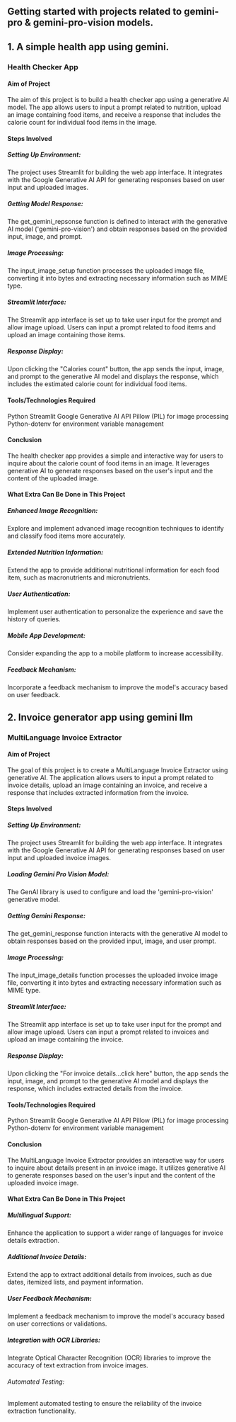 ## Getting started with projects related to gemini-pro & gemini-pro-vision models.

## 1. A simple health app using gemini.

### Health Checker App

#### Aim of Project
The aim of this project is to build a health checker app using a generative AI model. The app allows users to input a prompt related to nutrition, upload an image containing food items, and receive a response that includes the calorie count for individual food items in the image.

#### Steps Involved
##### Setting Up Environment:
The project uses Streamlit for building the web app interface.
It integrates with the Google Generative AI API for generating responses based on user input and uploaded images.

##### Getting Model Response:
The get_gemini_repsonse function is defined to interact with the generative AI model ('gemini-pro-vision') and obtain responses based on the provided input, image, and prompt.

##### Image Processing:
The input_image_setup function processes the uploaded image file, converting it into bytes and extracting necessary information such as MIME type.

##### Streamlit Interface:
The Streamlit app interface is set up to take user input for the prompt and allow image upload.
Users can input a prompt related to food items and upload an image containing those items.

##### Response Display:
Upon clicking the "Calories count" button, the app sends the input, image, and prompt to the generative AI model and displays the response, which includes the estimated calorie count for individual food items.

#### Tools/Technologies Required
Python
Streamlit
Google Generative AI API
Pillow (PIL) for image processing
Python-dotenv for environment variable management

#### Conclusion
The health checker app provides a simple and interactive way for users to inquire about the calorie count of food items in an image. It leverages generative AI to generate responses based on the user's input and the content of the uploaded image.

#### What Extra Can Be Done in This Project

##### Enhanced Image Recognition:
Explore and implement advanced image recognition techniques to identify and classify food items more accurately.
##### Extended Nutrition Information:
Extend the app to provide additional nutritional information for each food item, such as macronutrients and micronutrients.
##### User Authentication:
Implement user authentication to personalize the experience and save the history of queries.
##### Mobile App Development:
Consider expanding the app to a mobile platform to increase accessibility.
##### Feedback Mechanism:
Incorporate a feedback mechanism to improve the model's accuracy based on user feedback.

## 2. Invoice generator app using gemini llm

### MultiLanguage Invoice Extractor

#### Aim of Project
The goal of this project is to create a MultiLanguage Invoice Extractor using generative AI. The application allows users to input a prompt related to invoice details, upload an image containing an invoice, and receive a response that includes extracted information from the invoice.

#### Steps Involved

##### Setting Up Environment:
The project uses Streamlit for building the web app interface.
It integrates with the Google Generative AI API for generating responses based on user input and uploaded invoice images.

##### Loading Gemini Pro Vision Model:
The GenAI library is used to configure and load the 'gemini-pro-vision' generative model.

##### Getting Gemini Response:
The get_gemini_response function interacts with the generative AI model to obtain responses based on the provided input, image, and user prompt.

##### Image Processing:
The input_image_details function processes the uploaded invoice image file, converting it into bytes and extracting necessary information such as MIME type.

##### Streamlit Interface:
The Streamlit app interface is set up to take user input for the prompt and allow image upload.
Users can input a prompt related to invoices and upload an image containing the invoice.

##### Response Display:
Upon clicking the "For invoice details...click here" button, the app sends the input, image, and prompt to the generative AI model and displays the response, which includes extracted details from the invoice.

#### Tools/Technologies Required
Python
Streamlit
Google Generative AI API
Pillow (PIL) for image processing
Python-dotenv for environment variable management

#### Conclusion
The MultiLanguage Invoice Extractor provides an interactive way for users to inquire about details present in an invoice image. It utilizes generative AI to generate responses based on the user's input and the content of the uploaded invoice image.

#### What Extra Can Be Done in This Project

##### Multilingual Support:
Enhance the application to support a wider range of languages for invoice details extraction.

##### Additional Invoice Details:
Extend the app to extract additional details from invoices, such as due dates, itemized lists, and payment information.

##### User Feedback Mechanism:
Implement a feedback mechanism to improve the model's accuracy based on user corrections or validations.

##### Integration with OCR Libraries:
Integrate Optical Character Recognition (OCR) libraries to improve the accuracy of text extraction from invoice images.

###### Automated Testing:
Implement automated testing to ensure the reliability of the invoice extraction functionality.